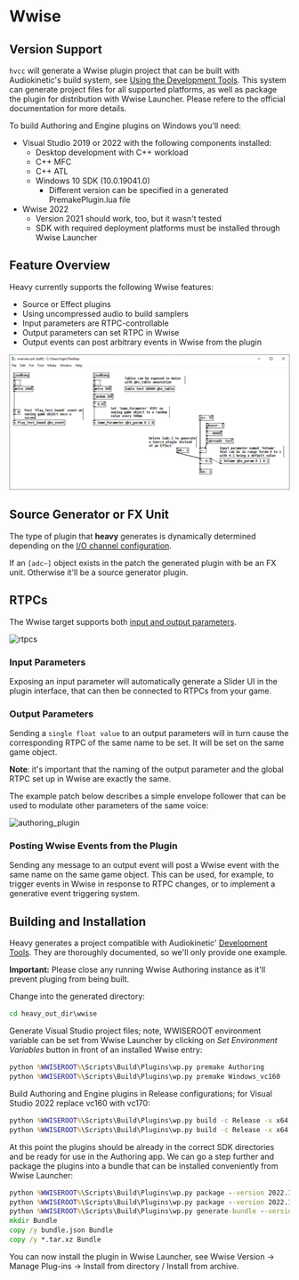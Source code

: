 # Wwise

## Version Support

`hvcc` will generate a Wwise plugin project that can be built with Audiokinetic's build system, see [Using the Development Tools](https://www.audiokinetic.com/en/library/edge/?source=SDK&id=effectplugin_tools.html). This system can generate project files for all supported platforms, as well as package the plugin for distribution with Wwise Launcher. Please refere to the official documentation for more details.

To build Authoring and Engine plugins on Windows you'll need:

- Visual Studio 2019 or 2022 with the following components installed:
  - Desktop development with C++ workload
  - C++ MFC
  - C++ ATL
  - Windows 10 SDK (10.0.19041.0)
    - Different version can be specified in a generated
      PremakePlugin.lua file
- Wwise 2022
  - Version 2021 should work, too, but it wasn't tested
  - SDK with required deployment platforms must be installed through
    Wwise Launcher

## Feature Overview

Heavy currently supports the following Wwise features:

- Source or Effect plugins
- Using uncompressed audio to build samplers
- Input parameters are RTPC-controllable
- Output parameters can set RTPC in Wwise
- Output events can post arbitrary events in Wwise from the plugin

![rtpcs](img/docs_wwise_overview.png)

## Source Generator or FX Unit

The type of plugin that **heavy** generates is dynamically determined depending on the [I/O channel configuration](02.getting_started.md#audio-input-output).

If an `[adc~]` object exists in the patch the generated plugin with be an FX unit. Otherwise it'll be a source generator plugin.

## RTPCs

The Wwise target supports both [input and output parameters](02.getting_started.md#exposing-parameters).

![rtpcs](img/docs_wwise_params.png)

### Input Parameters

Exposing an input parameter will automatically generate a Slider UI in the plugin interface, that can then be connected to RTPCs from your game.

### Output Parameters

Sending a `single float value` to an output parameters will in turn cause the corresponding RTPC of the same name to be set. It will be set on the same game object.

**Note**: it's important that the naming of the output parameter and the global RTPC set up in Wwise are exactly the same.

The example patch below describes a simple envelope follower that can be used to modulate other parameters of the same voice:

![authoring_plugin](img/docs_wwise_env.png)

### Posting Wwise Events from the Plugin

Sending any message to an output event will post a Wwise event with the same name on the same game object. This can be used, for example, to trigger events in Wwise in response to RTPC changes, or to implement a generative event triggering system.

## Building and Installation

Heavy generates a project compatible with Audiokinetic' [Development Tools](https://www.audiokinetic.com/en/library/edge/?source=SDK&id=effectplugin_tools.html). They are thoroughly documented, so we'll only provide one example.

**Important:** Please close any running Wwise Authoring instance as it'll prevent pluging from being built.

Change into the generated directory:

```cmd
cd heavy_out_dir\wwise
```

Generate Visual Studio project files; note, WWISEROOT environment variable can be set from Wwise Launcher by clicking on *Set Environment Variables* button in front of an installed Wwise entry:

```cmd
python %WWISEROOT%\Scripts\Build\Plugins\wp.py premake Authoring
python %WWISEROOT%\Scripts\Build\Plugins\wp.py premake Windows_vc160
```

Build Authoring and Engine plugins in Release configurations; for Visual Studio 2022 replace vc160 with vc170:

```cmd
python %WWISEROOT%\Scripts\Build\Plugins\wp.py build -c Release -x x64 -t vc160 Authoring
python %WWISEROOT%\Scripts\Build\Plugins\wp.py build -c Release -x x64 -t vc160 Windows_vc160
```

At this point the plugins should be already in the correct SDK directories and be ready for use in the Authoring app. We can go a step further and package the plugins into a bundle that can be installed conveniently from Wwise Launcher:

```cmd
python %WWISEROOT%\Scripts\Build\Plugins\wp.py package --version 2022.1.0.1 Authoring
python %WWISEROOT%\Scripts\Build\Plugins\wp.py package --version 2022.1.0.1 Windows_vc160
python %WWISEROOT%\Scripts\Build\Plugins\wp.py generate-bundle --version 2022.1.0.1
mkdir Bundle
copy /y bundle.json Bundle
copy /y *.tar.xz Bundle
```

You can now install the plugin in Wwise Launcher, see Wwise Version -> Manage Plug-ins -> Install from directory / Install from archive.
